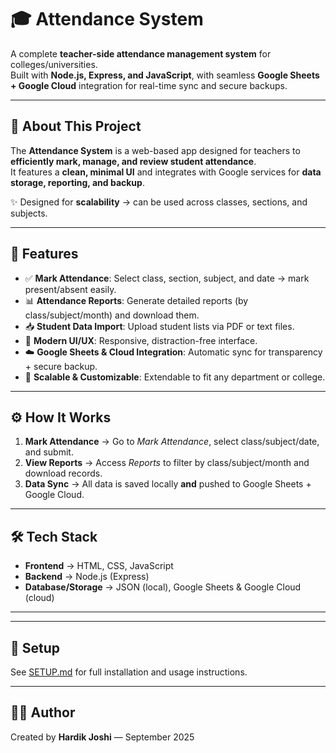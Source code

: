 # 🎓 Attendance System  

A complete **teacher-side attendance management system** for colleges/universities.  
Built with **Node.js, Express, and JavaScript**, with seamless **Google Sheets + Google Cloud** integration for real-time sync and secure backups.  

---

## 📖 About This Project  
The **Attendance System** is a web-based app designed for teachers to **efficiently mark, manage, and review student attendance**.  
It features a **clean, minimal UI** and integrates with Google services for **data storage, reporting, and backup**.  

✨ Designed for **scalability** → can be used across classes, sections, and subjects.  

---

## 🚀 Features  
- ✅ **Mark Attendance**: Select class, section, subject, and date → mark present/absent easily.  
- 📊 **Attendance Reports**: Generate detailed reports (by class/subject/month) and download them.  
- 📥 **Student Data Import**: Upload student lists via PDF or text files.  
- 🎨 **Modern UI/UX**: Responsive, distraction-free interface.  
- ☁️ **Google Sheets & Cloud Integration**: Automatic sync for transparency + secure backup.  
- 🔧 **Scalable & Customizable**: Extendable to fit any department or college.  

---

## ⚙️ How It Works  
1. **Mark Attendance** → Go to *Mark Attendance*, select class/subject/date, and submit.  
2. **View Reports** → Access *Reports* to filter by class/subject/month and download records.  
3. **Data Sync** → All data is saved locally **and** pushed to Google Sheets + Google Cloud.  

---

## 🛠️ Tech Stack  
- **Frontend** → HTML, CSS, JavaScript  
- **Backend** → Node.js (Express)  
- **Database/Storage** → JSON (local), Google Sheets & Google Cloud (cloud)  

---


---

## 📖 Setup  
See [SETUP.md](./SETUP.md) for full installation and usage instructions.  

---

## 👨‍💻 Author  
Created by **Hardik Joshi** — September 2025  
